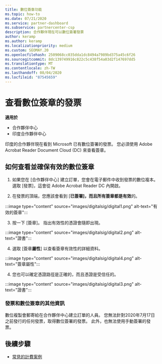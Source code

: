 ```yaml
---
title: 數位簽章功能
ms.topic: how-to
ms.date: 07/21/2020
ms.service: partner-dashboard
ms.subservice: partnercenter-csp
description: 合作夥伴現在可以數位簽署發票
author: keramp
ms.author: keramp
ms.localizationpriority: medium
ms.custom: SEOMAY.20
ms.openlocfilehash: 2509068cc035dda1dc8494a7989bd375a45c6f26
ms.sourcegitcommit: 8dc139749916c822c5c438f54a03d2f147697dd5
ms.translationtype: MT
ms.contentlocale: zh-TW
ms.lasthandoff: 08/04/2020
ms.locfileid: "87545659"
---
```

# <a name="view-digitally-signed-invoices"></a>查看數位簽章的發票

**適用於**

- 合作夥伴中心
- 印度合作夥伴中心


印度的合作夥伴現在看到 Microsoft 已有數位簽署的發票。 您必須使用 Adobe Acrobat Reader Document Cloud (DC) 來查看簽章。

## <a name="how-to-view-and-insure-a-valid-digital-signature"></a>如何查看並確保有效的數位簽章


1. 如果您在 [合作夥伴中心] 建立訂單，您會在電子郵件中收到發票的數位複本。 選取 [發票]，這會從 Adobe Acrobat Reader DC 內開啟。


2. 在發票的頂端，您應該會看到 [**已簽署]，而且所有簽章都是有效**的。
 
 :::image type="content" source="images/digitalsig/digital1.png" alt-text="有效的簽章":::

3. 按一下 [簽章]。 指出有效性的憑證會隨即出現。

:::image type="content" source="images/digitalsig/digital2.png" alt-text="證書"::: 

4. 選取 [簽章**屬性**] 以查看簽章有效性的詳細資料。

:::image type="content" source="images/digitalsig/digital4.png" alt-text="簽章屬性"::: 

4. 您也可以確定憑證路徑是正確的，而且憑證是受信任的。

 :::image type="content" source="images/digitalsig/digital3.png" alt-text="證書":::

### <a name="additional-information-on-invoices-and-digital-signatures"></a>發票和數位簽章的其他資訊

數位複製會郵寄給在合作夥伴中心建立訂單的人員。 您無法針對2020年7月17日之前發行的任何發票，取得數位簽署的發票。 此外，也無法使用手動簽署的發票。

## <a name="next-steps"></a>後續步驟

- [常見的計費案例](common-billing-scenarios.md)